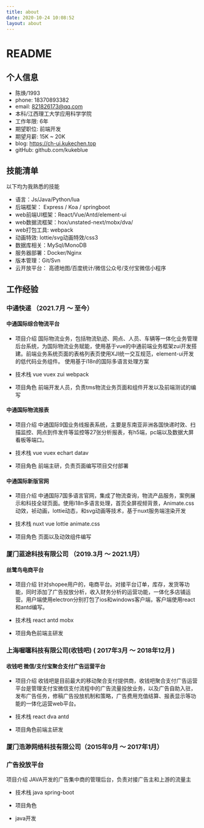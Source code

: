 ```yaml
---
title: about
date: 2020-10-24 10:08:52
layout: about
---
```


# README

## 个⼈信息

- 陈焕/1993
- phone: 18370893382
- email:  821826173@qq.com
- 本科/江⻄理⼯⼤学应用科学学院
- ⼯作年限: 6年
- 期望职位: 前端开发
- 期望⽉薪: 15K ~ 20K
- blog: https://ch-ui.kukechen.top 
- gitHub: github.com/kukeblue

## 技能清单
以下均为我熟悉的技能
- 语⾔：Js/Java/Python/lua
- 后端框架： Express / Koa / springboot
- web前端UI框架：React/Vue/Antd/element-ui
- web数据流框架：hox/unstated-next/mobx/dva/
- web打包工具: webpack
- 动画特效: lottie/svg动画特效/css3
- 数据库相关：MySql/MonoDB
- 服务器部署：Docker/Nginx
- 版本管理：Git/Svn
- 云开放平台： ⾼德地图/百度统计/微信公众号/支付宝微信小程序


## ⼯作经验

### 中通快递 （2021.7月 ～ 至今）

#### 中通国际综合物流平台
- 项目介绍
国际物流业务，包括物流轨迹、网点、人员、车辆等一体化业务管理后台系统，为国际物流业务赋能，使用基于vue的中通前端业务框架zui开发搭建。前端业务系统页面的表格列表⻚使用XJI统一交互规范，element-ui开发的低代码业务组件。
使用基于i18n的国际多语言处理方案

- 技术栈
vue vuex zui webpack

- 项目角色
前端开发人员，负责tms物流业务页面和组件开发以及前端测试的编写


#### 中通国际物流报表

- 项目介绍
中通国际9国业务线报表系统，主要是东南亚非洲各国快递时效、扫描监控、网点到件发件等监控等27张分析报表，有h5端，pc端以及数据大屏看板等端口。
- 技术栈
vue vuex echart datav

- 项目角色
前端主研，负责页面编写项目交付部署

#### 中通国际新版官网
- 项目介绍
中通国际7国多语言官网，集成了物流查询，物流产品服务，案例展示和科技全球页面。使用i18n多语言处理，首页全屏视频背景，Animate.css动效，祯动画，lottie动态，和svg动画等技术，基于nuxt服务端渲染开发

- 技术栈
  nuxt vue lottie animate.css

- 项目角色
页面以及动效组件编写

### 厦⻔蓝途科技有限公司 （2019.3⽉ ～ 2021.1月）
#### 丝鹭鸟电商平台
- 项目介绍
针对shopee用户的，电商平台。对接平台订单，库存，发货等功能，同时添加了广告投放分析，收入财务分析的运营功能，一体化多店铺运营。用户端使用electron分别打包了ios和windows客户端，客户端使用react和antd编写。

- 技术栈
  react antd mobx

- 项目角色前端主研发


### 上海喔噻科技有限公司(收钱吧) ( 2017年3⽉ ～ 2018年12⽉ )
#### 收钱吧 微信/⽀付宝聚合⽀付⼴告运营平台
- 项目介绍
收钱吧是目前最大的移动聚合支付提供商，收钱吧聚合⽀付⼴告运营平台是管理⽀付宝微信⽀付流程中的广告流量投放业务，以及⼴告自助入驻，发布广告任务，修稿广告投放机制和策略，⼴告费⽤充值结算、报表显示等功能的一体化运营web平台。

- 技术栈
  react dva antd

- 项目角色前端主研发


### 厦⻔浩渺⽹络科技有限公司（2015年9⽉ ～ 2017年1⽉）

### 广告投放平台
项目介绍
JAVA开发的广告集中商的管理后台，负责对接广告主和上游的流量主

- 技术栈
  java spring-boot

- 项目角色
- java开发





